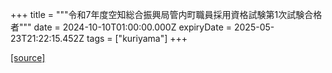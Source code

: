 +++
title = """令和7年度空知総合振興局管内町職員採用資格試験第1次試験合格者"""
date = 2024-10-10T01:00:00.000Z
expiryDate = 2025-05-23T21:22:15.452Z
tags = ["kuriyama"]
+++


[[source]](https://www.town.kuriyama.hokkaido.jp/site/saiyou/29107.html)
